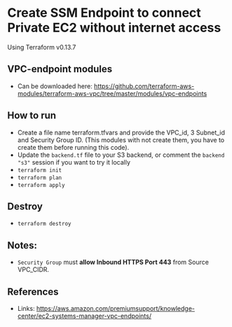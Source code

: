 # Create SSM Endpoint to connect Private EC2 without internet access
Using Terraform v0.13.7

## VPC-endpoint modules
- Can be downloaded here: https://github.com/terraform-aws-modules/terraform-aws-vpc/tree/master/modules/vpc-endpoints

## How to run
- Create a file name terraform.tfvars and provide the VPC_id, 3 Subnet_id and Security Group ID. (This modules with not create them, you have to create them before running this code).
- Update the `backend.tf` file to your S3 backend, or comment the `backend "s3"` session if you want to try it locally
- `terraform init`
- `terraform plan`
- `terraform apply`

## Destroy
- `terraform destroy` 

## Notes:
- `Security Group` must **allow Inbound HTTPS Port 443** from Source VPC_CIDR.

## References
- Links: https://aws.amazon.com/premiumsupport/knowledge-center/ec2-systems-manager-vpc-endpoints/
